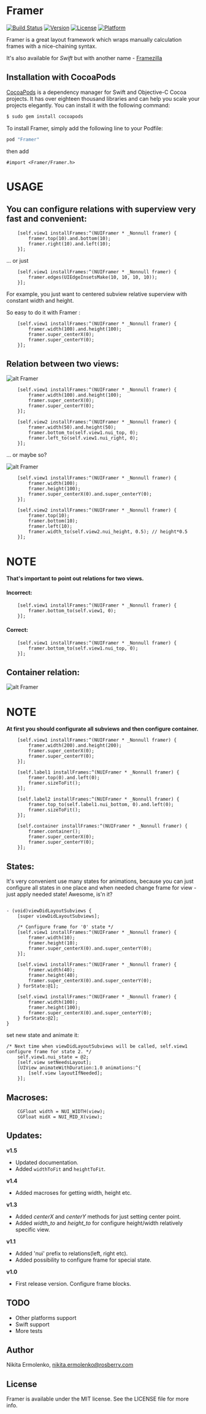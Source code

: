 # Framer

[![Build Status](https://travis-ci.org/Otbivnoe/Framer.svg?branch=master)](https://travis-ci.org/Otbivnoe/Framer)
[![Version](https://img.shields.io/cocoapods/v/Framer.svg?style=flat)](http://cocoapods.org/pods/Framer)
[![License](https://img.shields.io/cocoapods/l/Framer.svg?style=flat)](http://cocoapods.org/pods/Framer)
[![Platform](https://img.shields.io/cocoapods/p/Framer.svg?style=flat)](http://cocoapods.org/pods/Framer)

Framer is a great layout framework which wraps manually calculation frames with a nice-chaining syntax.

It's also available for *Swift* but with another name -  [Framezilla](https://github.com/Otbivnoe/Framezilla)

## Installation with CocoaPods

[CocoaPods](http://cocoapods.org) is a dependency manager for Swift and Objective-C Cocoa projects. It has over eighteen thousand libraries and can help you scale your projects elegantly. You can install it with the following command:

```bash
$ sudo gem install cocoapods
```

To install Framer, simply add the following line to your Podfile:

```ruby
pod "Framer"
```

then add 
```obj-c
#import <Framer/Framer.h>
```
# USAGE

## You can configure relations with superview very fast and convenient:

```obj-c
    [self.view1 installFrames:^(NUIFramer * _Nonnull framer) {
        framer.top(10).and.bottom(10);
        framer.right(10).and.left(10);
    }];
```

... or just  

```obj-c
    [self.view1 installFrames:^(NUIFramer * _Nonnull framer) {
        framer.edges(UIEdgeInsetsMake(10, 10, 10, 10));
    }];
```

For example, you just want to centered subview relative superview with constant width and height. 

So easy to do it with Framer :

```obj-c
    [self.view1 installFrames:^(NUIFramer * _Nonnull framer) {
        framer.width(100).and.height(100);
        framer.super_centerX(0);
        framer.super_centerY(0);
    }];
```




## Relation between two views:

![alt Framer](http://i.imgur.com/RoQdI3L.png)

```obj-c
    [self.view1 installFrames:^(NUIFramer * _Nonnull framer) {
        framer.width(100).and.height(100);
        framer.super_centerX(0);
        framer.super_centerY(0);
    }];
    
    [self.view2 installFrames:^(NUIFramer * _Nonnull framer) {
        framer.width(50).and.height(50);
        framer.bottom_to(self.view1.nui_top, 0);
        framer.left_to(self.view1.nui_right, 0);
    }];
```

... or maybe so? 

![alt Framer](http://i.imgur.com/gGRCOBU.png)

```obj-c
    [self.view1 installFrames:^(NUIFramer * _Nonnull framer) {
        framer.width(100);
        framer.height(100);
        framer.super_centerX(0).and.super_centerY(0);
    }];
    
    [self.view2 installFrames:^(NUIFramer * _Nonnull framer) {
        framer.top(10);
        framer.bottom(10);
        framer.left(10);
        framer.width_to(self.view2.nui_height, 0.5); // height*0.5
    }];
```

# NOTE
**That's important to point out relations for two views.**

#### Incorrect:

```obj-c
    [self.view1 installFrames:^(NUIFramer * _Nonnull framer) {
        framer.bottom_to(self.view1, 0);
    }];
```
#### Correct:

```obj-c
    [self.view1 installFrames:^(NUIFramer * _Nonnull framer) {
        framer.bottom_to(self.view1.nui_top, 0);
    }];
```




## Container relation:

![alt Framer](http://i.imgur.com/18vDfn1.png)

# NOTE
**At first you should configurate all subviews and then configure container.**

```obj-c
    [self.view1 installFrames:^(NUIFramer * _Nonnull framer) {
        framer.width(200).and.height(200);
        framer.super_centerX(0);
        framer.super_centerY(0);
    }];
    
    [self.label1 installFrames:^(NUIFramer * _Nonnull framer) {
        framer.top(0).and.left(0);
        framer.sizeToFit();
    }];
    
    [self.label2 installFrames:^(NUIFramer * _Nonnull framer) {
        framer.top_to(self.label1.nui_bottom, 0).and.left(0);
        framer.sizeToFit();
    }];
    
    [self.container installFrames:^(NUIFramer * _Nonnull framer) {
        framer.container();
        framer.super_centerX(0);
        framer.super_centerY(0);
    }];
```

## States:

It's very convenient use many states for animations, because you can just configure all states in one place and when needed change frame for view - just apply needed state! Awesome, is'n it?
```obj-c

- (void)viewDidLayoutSubviews {
    [super viewDidLayoutSubviews];
    
    /* Configure frame for '0' state */
    [self.view1 installFrames:^(NUIFramer * _Nonnull framer) {
        framer.width(10);
        framer.height(10);
        framer.super_centerX(0).and.super_centerY(0);
    }];
    
    [self.view1 installFrames:^(NUIFramer * _Nonnull framer) {
        framer.width(40);
        framer.height(40);
        framer.super_centerX(0).and.super_centerY(0);
    } forState:@1];
    
    [self.view1 installFrames:^(NUIFramer * _Nonnull framer) {
        framer.width(100);
        framer.height(100);
        framer.super_centerX(0).and.super_centerY(0);
    } forState:@2];
}
```

set new state and animate it:
```obj-c
/* Next time when viewDidLayoutSubviews will be called, self.view1 configure frame for state 2. */
    self.view1.nui_state = @2;
    [self.view setNeedsLayout];
    [UIView animateWithDuration:1.0 animations:^{
        [self.view layoutIfNeeded];
    }];
```
## Macroses:

```obj-c
    CGFloat width = NUI_WIDTH(view);
    CGFloat midX = NUI_MID_X(view);
```

## Updates:
**v1.5**
* Updated documentation.
* Added `widthToFit` and `heightToFit`.

**v1.4**
* Added macroses for getting width, height etc.

**v1.3**
* Added *centerX* and *centerY* methods for just setting center point. 
* Added *width_to* and *height_to* for configure height/width relatively specific view.

**v1.1**
* Added 'nui' prefix to relations(left, right etc). 
* Added possibility to configure frame for special state.

**v1.0**
* First release version. Configure frame blocks.

## TODO
* Other platforms support
* Swift support
* More tests

## Author

Nikita Ermolenko, nikita.ermolenko@rosberry.com

## License

Framer is available under the MIT license. See the LICENSE file for more info.

